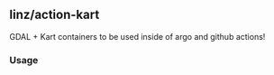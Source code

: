 ## linz/action-kart

GDAL + Kart containers to be used inside of argo and github actions!

### Usage